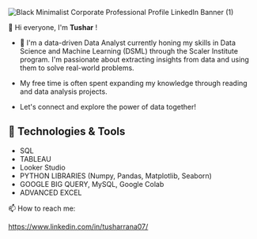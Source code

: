  ![Black Minimalist Corporate Professional Profile LinkedIn Banner (1)](https://github.com/tusharr07/tusharr07/assets/163878501/0de9df76-c5e1-4fcf-807c-0b2df95bd8ef)

👋 Hi everyone, I'm **Tushar** !

 - 🔭 I'm a data-driven Data Analyst currently honing my skills in Data Science and Machine Learning (DSML) through the Scaler Institute program. 
I'm passionate about extracting insights from data and using them to solve real-world problems.

 - My free time is often spent expanding my knowledge through reading and data analysis projects.

 - Let's connect and explore the power of data together!

## 🔧 Technologies & Tools   
- SQL
- TABLEAU
- Looker Studio
- PYTHON LIBRARIES (Numpy, Pandas, Matplotlib, Seaborn)
- GOOGLE BIG QUERY, MySQL, Google Colab
- ADVANCED EXCEL

📫 How to reach me:

https://www.linkedin.com/in/tusharrana07/






